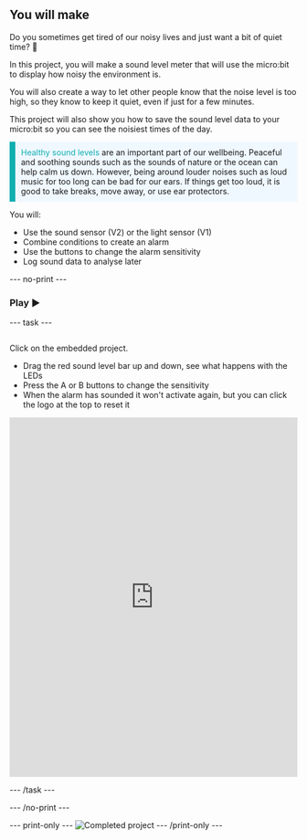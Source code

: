 ## You will make

Do you sometimes get tired of our noisy lives and just want a bit of quiet time? 🤫  

In this project, you will make a sound level meter that will use the micro:bit to display how noisy the environment is. 

You will also create a way to let other people know that the noise level is too high, so they know to keep it quiet, even if just for a few minutes.

This project will also show you how to save the sound level data to your micro:bit so you can see the noisiest times of the day.

<p style="border-left: solid; border-width:10px; border-color: #0faeb0; background-color: aliceblue; padding: 10px;">
 <span style="color: #0faeb0">Healthy sound levels</span> are an important part of our wellbeing. Peaceful and soothing sounds such as the sounds of nature or the ocean can help calm us down. However, being around louder noises such as loud music for too long can be bad for our ears. If things get too loud, it is good to take breaks, move away, or use ear protectors.
</p>

You will:
+ Use the sound sensor (V2) or the light sensor (V1)
+ Combine conditions to create an alarm
+ Use the buttons to change the alarm sensitivity
+ Log sound data to analyse later

--- no-print ---

### Play ▶️

--- task ---

<div style="display: flex; flex-wrap: wrap">
<div style="flex-basis: 175px; flex-grow: 1">  

Click on the embedded project.

+ Drag the red sound level bar up and down, see what happens with the LEDs 
+ Press the A or B buttons to change the sensitivity
+ When the alarm has sounded it won't activate again, but you can click the logo at the top to reset it

<div style="position:relative;height:0;padding-bottom:125%;overflow:hidden;"><iframe style="position:absolute;top:0;left:0;width:100%;height:100%;" src="https://makecode.microbit.org/---run?id=_h86K9q8Yb49s" allowfullscreen="allowfullscreen" sandbox="allow-popups allow-forms allow-scripts allow-same-origin" frameborder="0"></iframe></div>

</div>
</div>

--- /task ---

--- /no-print ---

--- print-only ---
![Completed project](images/showcase_static.png)
--- /print-only ---
